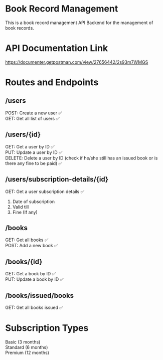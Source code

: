 # Book Record Management

This is a book record management API Backend for the management of book records.

# API Documentation Link

https://documenter.getpostman.com/view/27656442/2s93m7WMGS

# Routes and Endpoints

## /users
POST: Create a new user ✅<br>
GET: Get all list of users ✅<br>

## /users/{id}
GET: Get a user by ID ✅<br>
PUT: Update a user by ID ✅<br>
DELETE: Delete a user by ID (check if he/she still has an issued book or is there any fine to be paid) ✅<br>

## /users/subscription-details/{id}
GET: Get a user subscription details ✅ <br>
1. Date of subscription<br>
2. Valid till<br>
3. Fine (If any)<br>

## /books
GET: Get all books ✅<br>
POST: Add a new book ✅<br>

## /books/{id}
GET: Get a book by ID ✅<br>
PUT: Update a book by ID ✅<br>

## /books/issued/books
GET: Get all books issued ✅

# Subscription Types
Basic (3 months)<br>
Standard (6 months)<br>
Premium (12 months)<br>
